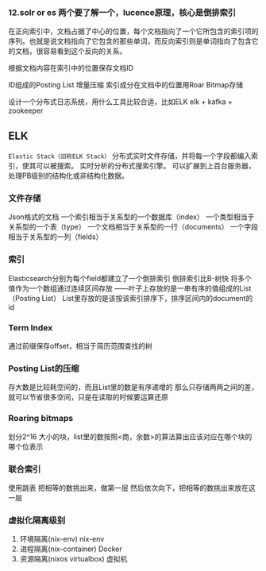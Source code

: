 ### 12.solr or es 两个要了解一个，lucence原理，核心是倒排索引
在正向索引中，文档占据了中心的位置，每个文档指向了一个它所包含的索引项的序列。也就是说文档指向了它包含的那些单词，而反向索引则是单词指向了包含它的文档，很容易看到这个反向的关系。

根据文档内容在索引中的位置保存文档ID

ID组成的Posting List 增量压缩
索引成分在文档中的位置用Roar Bitmap存储

设计一个分布式日志系统，用什么工具比较合适，比如ELK
elk + kafka + zookeeper

## ELK
`Elastic Stack（旧称ELK Stack）`
分布式实时文件存储，并将每一个字段都编入索引，使其可以被搜索。
实时分析的分布式搜索引擎。
可以扩展到上百台服务器，处理PB级别的结构化或非结构化数据。

### 文件存储
Json格式的文档
一个索引相当于关系型的一个数据库（index）
一个类型相当于关系型的一个表（type）
一个文档相当于关系型的一行（documents）
一个字段相当于关系型的一列（fields）

### 索引
Elasticsearch分别为每个field都建立了一个倒排索引
倒排索引比B-树快
将多个值作为一个数组通过连续区间存放 ——叶子上存放的是一串有序的值组成的List（Posting List）
List里存放的是该按该索引排序下，排序区间内的document的id

### Term Index
通过前缀保存offset，相当于简历范围查找的树

### Posting List的压缩
存大数是比较耗空间的，而且List里的数是有序递增的
那么只存储两两之间的差，就可以节省很多空间，只是在读取的时候要运算还原

### Roaring bitmaps
划分2^16 大小的块，list里的数按照<商，余数>的算法算出应该对应在哪个块的哪个位表示

### 联合索引
使用跳表 
把相等的数挑出来，做第一层
然后依次向下，把相等的数挑出来放在这一层

### 虚拟化隔离级别
1. 环境隔离(nix-env)
nix-env
2. 进程隔离(nix-container)
Docker
3. 资源隔离(nixos virtualbox)
虚拟机